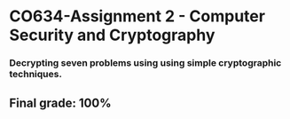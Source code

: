 # CO634-Assignment 2 - Computer Security and Cryptography

### Decrypting seven problems using using simple cryptographic techniques.

## Final grade: 100%
